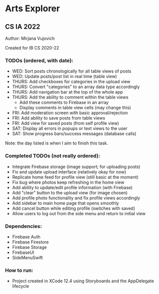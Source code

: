 # Arts Explorer
## CS IA 2022

<p>Author: Mirjana Vujovich</p>
<p>Created for IB CS 2020-22</p>

### TODOs (ordered, with date):
- WED: Sort posts chronologically for all table views of posts 
- WED: Update posts/post list in real time (table view)
- THURS: Add checkboxes for categories in the upload view
- THURS: Convert "categories" to an array data type accordingly
- THURS: Add navigation bar at the top of the whole app
- THURS: Add the ability to comment within the table views
    - Add these comments to Firebase in an array
    - Display comments in table view cells (may change this)
- FRI: Add moderation screen with basic approval/rejection
- FRI: Add ability to save posts from table views
- FRI: Add view for saved posts (from self profile view)
- SAT: Display all errors in popups or text views to the user
- SAT: Show progress bars/success messages (database calls)
<p>Note: the day listed is when I aim to finish this task.</p>

### Completed TODOs (not really ordered):
- Integrate Firebase storage (image support; for uploading posts)
- Fix and update upload interface (relatively okay for now)
- Replicate home feed for profile view (still basic at the moment)
- Fix bug where photos keep refreshing in the home view
- Add ability to update/edit profile information (with Firebase)
- Add "clear" button to the upload view (for image chosen)
- Add profile photo functionality and fix profile views accordingly
- Add sidebar to main home page that opens smoothly
- Add cancel button while editing profile (switches with saved)
- Allow users to log out from the side menu and return to initial view

### Dependencies:
- Firebase Auth
- Firebase Firestore
- Firebase Storage
- FirebaseUI
- SideMenuSwift

### How to run:
- Project created in XCode 12.4 using Storyboards and the AppDelegate lifecycle
